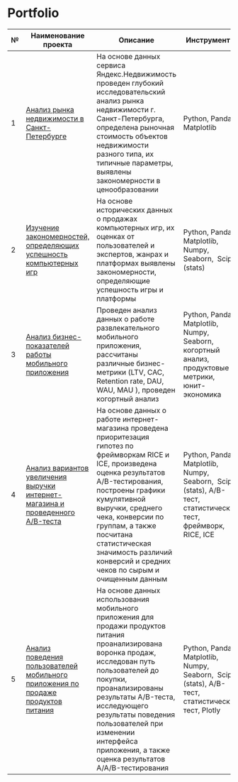 # Portfolio
| №   | Наименование проекта | Описание | Инструменты |
| --- | --- | --- | --- |
| 1   | [Анализ рынка недвижимости в Санкт-Петербурге](https://github.com/marim1709/Portfolio/tree/4ac3f3074315004ffa737296846a99b3ee96db93/Project%201 "https://github.com/marim1709/Portfolio/tree/39275ec47cbc6cde1e30d0f678e209e474e25c4d/Project%201") | На основе данных сервиса Яндекс.Недвижимость проведен глубокий исследовательский анализ рынка недвижимости г. Санкт-Петербурга, определена рыночная стоимость объектов недвижимости разного типа, их типичные параметры, выявлены закономерности в ценообразовании | Python, Pandas, Matplotlib |
| 2   | [Изучение закономерностей, определяющих успешность компьютерных игр](https://github.com/marim1709/Portfolio/tree/4ac3f3074315004ffa737296846a99b3ee96db93/Project%202 "https://github.com/marim1709/Portfolio/tree/ac3a6bb476dea6f6783c312c35363c7f2d005a53/Project%202") | На основе исторических данных о продажах компьютерных игр, их оценках от пользователей и экспертов, жанрах и платформах выявлены закономерности, определяющие успешность игры и платформы | Python, Pandas, Matplotlib, Numpy, Seaborn,  Scipy (stats) |
| 3   | [Анализ бизнес-показателей работы мобильного приложения](https://github.com/marim1709/Portfolio/tree/4ac3f3074315004ffa737296846a99b3ee96db93/Project%203) | Проведен анализ данных о работе развлекательного мобильного приложения, рассчитаны различные бизнес-метрики (LTV, CAC, Retention rate, DAU, WAU, MAU ), проведен когортный анализ | Python, Pandas, Matplotlib, Numpy, Seaborn, когортный анализ, продуктовые метрики, юнит-экономика |
| 4   | [Анализ вариантов увеличения выручки интернет-магазина и проведенного A/B-теста](https://github.com/marim1709/Portfolio/tree/4ac3f3074315004ffa737296846a99b3ee96db93/Project%204) | На основе данных о работе интернет-магазина проведена приоритезация гипотез по фреймворкам RICE и ICE, произведена оценка результатов A/B-тестирования, построены графики кумулятивной выручки, среднего чека, конверсии по группам, а также посчитана статистическая значимость различий конверсий и средних чеков по сырым и очищенным данным | Python, Pandas, Matplotlib, Numpy, Seaborn,  Scipy (stats), A/B-тест, статистический тест, фреймворк, RICE, ICE |
| 5   | [Анализ поведения пользователей мобильного приложения по продаже продуктов питания](https://github.com/marim1709/Portfolio/tree/4ac3f3074315004ffa737296846a99b3ee96db93/Project%205) | На основе данных использования мобильного приложения для продажи продуктов питания проанализирована воронка продаж, исследован путь пользователей до покупки, проанализированы результаты A/B-теста, исследующего результаты поведения пользователей при изменении интерфейса приложения, а также оценка результатов A/A/B-тестирования | Python, Pandas, Matplotlib, Numpy, Seaborn,  Scipy (stats), A/B-тест, статистический тест, Plotly |
